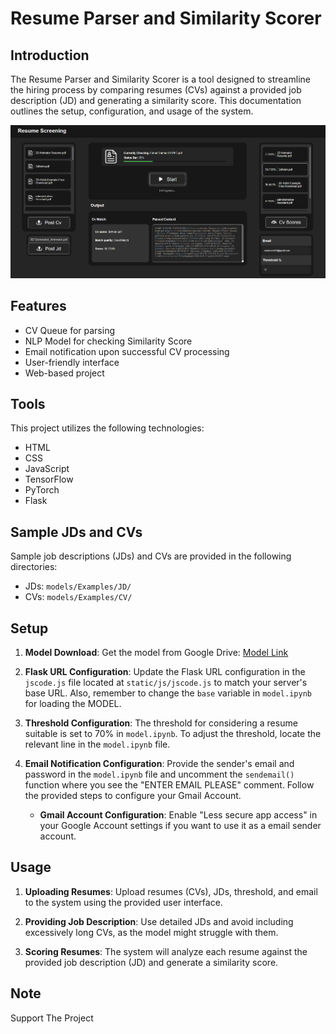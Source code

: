 # Resume Parser and Similarity Scorer

## Introduction

The Resume Parser and Similarity Scorer is a tool designed to streamline the hiring process by comparing resumes (CVs) against a provided job description (JD) and generating a similarity score. This documentation outlines the setup, configuration, and usage of the system.

![UI](static/assets/se2.png)

## Features

- CV Queue for parsing
- NLP Model for checking Similarity Score
- Email notification upon successful CV processing
- User-friendly interface
- Web-based project

## Tools

This project utilizes the following technologies:

- HTML
- CSS
- JavaScript
- TensorFlow
- PyTorch
- Flask

## Sample JDs and CVs

Sample job descriptions (JDs) and CVs are provided in the following directories:

- JDs: `models/Examples/JD/`
- CVs: `models/Examples/CV/`

## Setup

1. **Model Download**: Get the model from Google Drive: [Model Link](https://drive.google.com/file/d/1LRavMaYRZibO_-Z9bh3306C79oxzdP4C/view?usp=sharing)

2. **Flask URL Configuration**: Update the Flask URL configuration in the `jscode.js` file located at `static/js/jscode.js` to match your server's base URL. Also, remember to change the `base` variable in `model.ipynb` for loading the MODEL.

3. **Threshold Configuration**: The threshold for considering a resume suitable is set to 70% in `model.ipynb`. To adjust the threshold, locate the relevant line in the `model.ipynb` file.

4. **Email Notification Configuration**: Provide the sender's email and password in the `model.ipynb` file and uncomment the `sendemail()` function where you see the "ENTER EMAIL PLEASE" comment. Follow the provided steps to configure your Gmail Account.

    - **Gmail Account Configuration**: Enable "Less secure app access" in your Google Account settings if you want to use it as a email sender account.

## Usage

1. **Uploading Resumes**: Upload resumes (CVs), JDs, threshold, and email to the system using the provided user interface.

2. **Providing Job Description**: Use detailed JDs and avoid including excessively long CVs, as the model might struggle with them.

3. **Scoring Resumes**: The system will analyze each resume against the provided job description (JD) and generate a similarity score.

## Note

Support The Project
